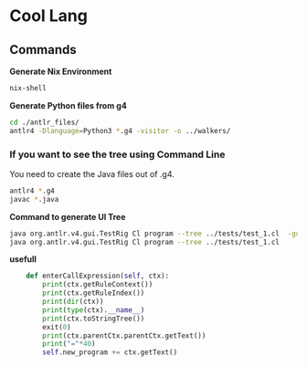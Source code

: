 # Cool Lang

## Commands
**Generate Nix Environment**
```sh
nix-shell
```

**Generate Python files from g4**
```sh
cd ./antlr_files/
antlr4 -Dlanguage=Python3 *.g4 -visitor -o ../walkers/
```

### If you want to see the tree using Command Line
You need to create the Java files out of .g4.
```sh
antlr4 *.g4
javac *.java
```

**Command to generate UI Tree**
```sh
java org.antlr.v4.gui.TestRig Cl program --tree ../tests/test_1.cl  -gui
java org.antlr.v4.gui.TestRig Cl program --tree ../tests/test_1.cl
```

**usefull**
```py
    def enterCallExpression(self, ctx):
        print(ctx.getRuleContext())
        print(ctx.getRuleIndex())
        print(dir(ctx))
        print(type(ctx).__name__)
        print(ctx.toStringTree())
        exit(0)
        print(ctx.parentCtx.parentCtx.getText())
        print("="*40)
        self.new_program += ctx.getText()
```

